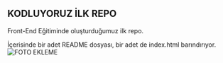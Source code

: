 ## KODLUYORUZ İLK REPO
Front-End Eğitiminde oluşturduğumuz ilk repo.

İçerisinde bir adet README dosyası, bir adet de index.html barındırıyor.
![FOTO EKLEME](https://upload.wikimedia.org/wikipedia/commons/thumb/4/48/Markdown-mark.svg/1200px-Markdown-mark.svg.png)